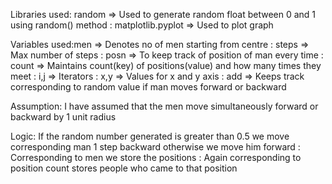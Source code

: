 Libraries used: random => Used to generate random float between 0 and 1 using random() method
			  : matplotlib.pyplot => Used to plot graph

Variables used:men => Denotes no of men starting from centre
			  : steps => Max number of steps
			  : posn => To keep track of position of man every time
			  : count => Maintains count(key) of positions(value) and how many times they meet 
			  : i,j => Iterators
			  : x,y => Values for x and y axis
			  : add => Keeps track corresponding to random value if man moves forward or backward

Assumption: I have assumed that the men move simultaneously forward or backward by 1 unit radius

Logic: If the random number generated is greater than 0.5 we move corresponding man 1 step backward otherwise we move him forward
	 : Corresponding to men we store the positions
	 : Again corresponding to position count stores people who came to that position